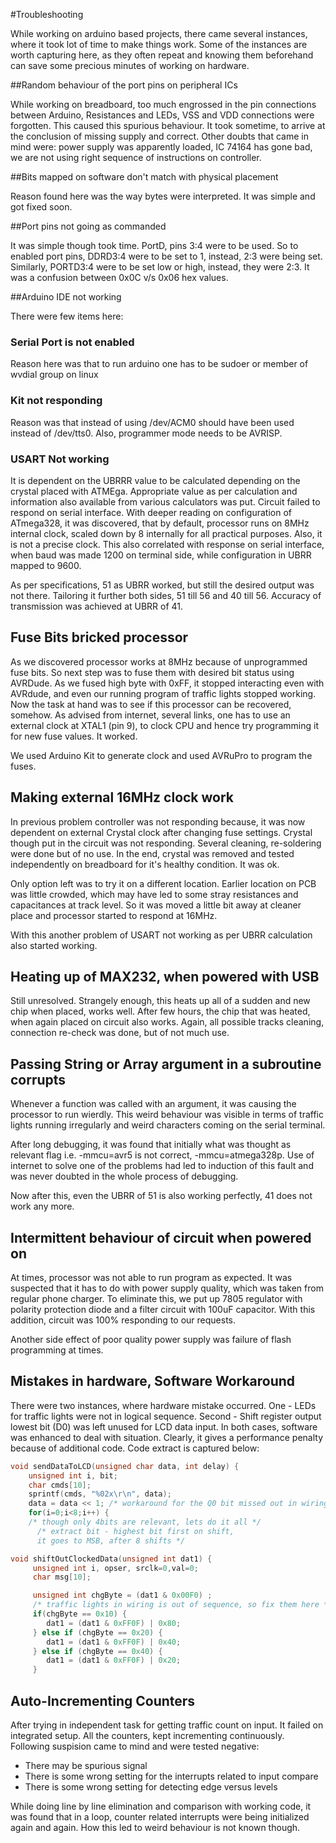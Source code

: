 #Troubleshooting

While working on arduino based projects, there came several instances, where it took lot of time to make things work. Some of the instances 
are worth capturing here, as they often repeat and knowing them beforehand can save some precious minutes of
working on hardware.

##Random behaviour of the port pins on peripheral ICs

While working on breadboard, too much engrossed in the pin connections between Arduino, Resistances and LEDs, 
VSS and VDD connections were forgotten. This caused this spurious behaviour. It took sometime, to arrive at 
the conclusion of missing supply and correct. Other doubts that came in mind were: power supply was 
apparently loaded, IC 74164 has gone bad, we are not using right sequence of instructions on controller.

##Bits mapped on software don't match with physical placement

Reason found here was the way bytes were interpreted. It was simple and got fixed soon.

##Port pins not going as commanded

It was simple though took time. PortD, pins 3:4 were to be used. So to enabled port pins, DDRD3:4 were to be set to 1,
instead, 2:3 were being set. Similarly, PORTD3:4 were to be set low or high, instead, they were 2:3. It was a confusion
between 0x0C v/s 0x06 hex values.

##Arduino IDE not working

There were few items here:

### Serial Port is not enabled

Reason here was that to run arduino one has to be sudoer or member of wvdial group on linux

### Kit not responding

Reason was that instead of using /dev/ACM0 should have been used instead of /dev/tts0.
Also, programmer mode needs to be AVRISP.

### USART Not working

It is dependent on the UBRRR value to be calculated depending on the crystal placed with ATMEga. Appropriate value as per calculation and information also available from various calculators was put. Circuit failed to respond on serial interface. With deeper reading on configuration of ATmega328, it was discovered, that by default, processor runs on 8MHz internal clock, scaled down by 8 internally for all practical purposes. Also, it is not a precise clock. This also correlated with response on serial interface, when baud was made 1200 on terminal side, while configuration in UBRR mapped to 9600.

As per specifications, 51 as UBRR worked, but still the desired output was not there. Tailoring it further both sides, 51 till 56 and 40 till 56. Accuracy of transmission was achieved at UBRR of 41.

## Fuse Bits bricked processor

As we discovered processor works at 8MHz because of unprogrammed fuse bits. So next step was to fuse them with desired bit status using AVRDude. As we fused high byte with 0xFF, it stopped interacting even with AVRdude, and even our running program of traffic lights stopped working. Now the task at hand was to see if this processor can be recovered, somehow. As advised from internet, several links, one has to use an external clock at XTAL1 (pin 9), to clock CPU and hence try programming it for new fuse values. It worked.

We used Arduino Kit to generate clock and used AVRuPro to program the fuses.

## Making external 16MHz clock work

In previous problem controller was not responding because, it was now dependent on external Crystal clock after changing fuse settings. Crystal though put in the circuit was not responding. Several cleaning, re-soldering were done but of no use. In the end, crystal was removed and tested independently on breadboard for it's healthy condition. It was ok.

Only option left was to try it on a different location. Earlier location on PCB was little crowded, which may have led to some stray resistances and capacitances at track level. So it was moved a little bit away at cleaner place and processor started to respond at 16MHz.

With this another problem of USART not working as per UBRR calculation also started working.

## Heating up of MAX232, when powered with USB

Still unresolved.
Strangely enough, this heats up all of a sudden and new chip when placed, works well. After few hours, the chip that was heated, when again placed on circuit also works. Again, all possible tracks cleaning, connection re-check was done, but of not much use.

## Passing String or Array argument in a subroutine corrupts

Whenever a function was called with an argument, it was causing the processor to run wierdly. This weird behaviour was visible in terms of traffic lights running irregularly and weird characters coming on the serial terminal.

After long debugging, it was found that initially what was thought as relevant flag i.e. -mmcu=avr5 is not correct, -mmcu=atmega328p. Use of internet to solve one of the problems had led to induction of this fault and was never doubted in the whole process of debugging.

Now after this, even the UBRR of 51 is also working perfectly, 41 does not work any more.

## Intermittent behaviour of circuit when powered on

At times, processor was not able to run program as expected. It was suspected that it has to do with power supply quality, which was taken from regular phone charger. To eliminate this, we put up 7805 regulator with polarity protection diode and a filter circuit with 100uF capacitor. With this addition, circuit was 100% responding to our requests.

Another side effect of poor quality power supply was failure of flash programming at times.

## Mistakes in hardware, Software Workaround

There were two instances, where hardware mistake occurred. One - LEDs for traffic lights were not in logical sequence. Second - Shift register output lowest bit (D0) was left unused for LCD data input. In both cases, software was enhanced to deal with situation. Clearly, it gives a performance penalty because of additional code. Code extract is captured below:

```C
void sendDataToLCD(unsigned char data, int delay) {
    unsigned int i, bit;
    char cmds[10];
    sprintf(cmds, "%02x\r\n", data);
    data = data << 1; /* workaround for the Q0 bit missed out in wiring */
    for(i=0;i<8;i++) { 
    /* though only 4bits are relevant, lets do it all */
      /* extract bit - highest bit first on shift, 
      it goes to MSB, after 8 shifts */
```

```C
void shiftOutClockedData(unsigned int dat1) {
     unsigned int i, opser, srclk=0,val=0;
     char msg[10];

     unsigned int chgByte = (dat1 & 0x00F0) ;
     /* traffic lights in wiring is out of sequence, so fix them here */    
     if(chgByte == 0x10) {
        dat1 = (dat1 & 0xFF0F) | 0x80;      
     } else if (chgByte == 0x20) {
        dat1 = (dat1 & 0xFF0F) | 0x40;      
     } else if (chgByte == 0x40) {
        dat1 = (dat1 & 0xFF0F) | 0x20;
     }
```

## Auto-Incrementing Counters
After trying in independent task for getting traffic count on input. It failed on integrated setup. All the counters, kept incrementing continuously. Following suspision came to mind and were tested negative:
* There may be spurious signal
* There is some wrong setting for the interrupts related to input compare
* There is some wrong setting for detecting edge versus levels

While doing line by line elimination and comparison with working code, it was found that in a loop, counter related interrupts were being initialized again and again. How this led to weird behaviour is not known though.
